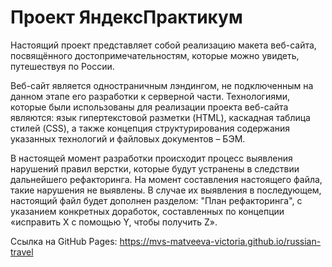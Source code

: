 # Проект ЯндексПрактикум

Настоящий проект представляет собой реализацию макета веб-сайта, посвящённого достопримечательностям, которые можно увидеть, путешествуя по России.

Веб-сайт является одностраничным лэндингом, не подключенным на данном этапе его разработки к серверной части. Технологиями, которые были использованы для реализации проекта веб-сайта являются: язык гипертекстовой разметки (HTML), каскадная таблица стилей (CSS), а также концепция структурирования содержания указанных технологий и файловых документов – БЭМ. 

В настоящей момент разработки происходит процесс выявления нарушений правил верстки, которые будут устранены в следствии дальнейшего рефакторинга. На момент составления настоящего файла, такие нарушения не выявлены. В случае их выявления в последующем, настоящий файл будет дополнен разделом: "План рефакторинга", с указанием конкретных доработок, составленных по концепции «исправить X с помощью Y, чтобы получить Z».

Ссылка на GitHub Pages: https://mvs-matveeva-victoria.github.io/russian-travel